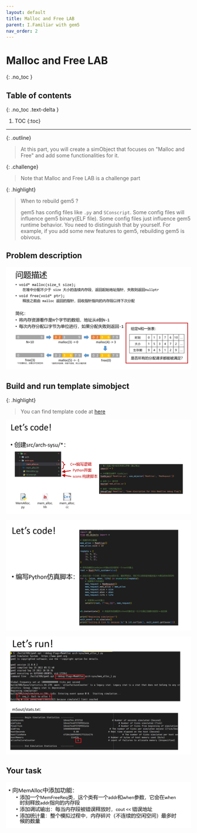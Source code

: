 ```yaml
---
layout: default
title: Malloc and Free LAB
parent: I.Familiar with gem5
nav_order: 2
---
```


# Malloc and Free LAB
{: .no_toc }

## Table of contents
{: .no_toc .text-delta }

1. TOC
{:toc}
---

{: .outline}
> At this part, you will create a simObject that focuses on "Malloc and Free" and add some functionalities for it.

{: .challenge}
> Note that Malloc and Free LAB is a challenge part

{: .highlight}
> When to rebuild gem5 ?
> 
> gem5 has config files like `.py` and `SConscript`. Some config files will influence gem5 binary(ELF file). 
> Some config files just influence gem5 runtime behavior. You need to distinguish that by yourself.
> For example, if you add some new features to gem5, rebuilding gem5 is obivous.

## Problem description

![malloc and free](../../assets/images/malloc_free/des.png)

## Build and run template simobject

{: .highlight}
> You can find template code at [here](https://github.com/arcsysu/SYSU-ARCH/tree/latest/assets/LAB1)

![src](../../assets/images/malloc_free/src.png)

![config](../../assets/images/malloc_free/config.png)

![run](../../assets/images/malloc_free/run.png)

## Your task

![task](../../assets/images/malloc_free/task.png)
